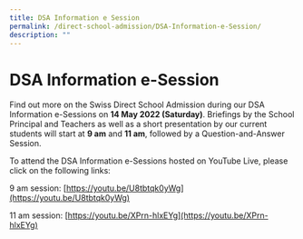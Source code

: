 ```yaml
---
title: DSA Information e Session
permalink: /direct-school-admission/DSA-Information-e-Session/
description: ""
---
```

DSA Information e-Session
=========================

Find out more on the Swiss Direct School Admission during our DSA Information e-Sessions on **14 May 2022 (Saturday)**. Briefings by the School Principal and Teachers as well as a short presentation by our current students will start at **9 am** and **11 am**, followed by a Question-and-Answer Session.

To attend the DSA Information e-Sessions hosted on YouTube Live, please click on the following links:

9 am session: [https://youtu.be/U8tbtqk0yWg](https://youtu.be/U8tbtqk0yWg)

11 am session: [https://youtu.be/XPrn-hlxEYg](https://youtu.be/XPrn-hlxEYg)

